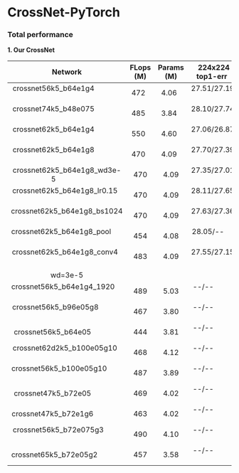 # CrossNet-PyTorch

### Total performance

**1. Our CrossNet**

|  Network|       FLops</br>(M)       |  Params</br>(M) | 224x224</br>top1-err   |   Server  |
| :--------------------------------------: | :----: | :----: | :--------------------: | :-------: |
| crossnet56k5_b64e1g4                     | 472    | 4.06   | 27.51/27.19            | 20-former |
| crossnet74k5_b48e075                     | 485    | 3.84   | 28.10/27.74            | 20-later  |  
| crossnet62k5_b64e1g4                     | 550    | 4.60   | 27.06/26.87            | 70-former |
| crossnet62k5_b64e1g8                     | 470    | 4.09   | 27.70/27.39            | 70-later  |  
| crossnet62k5_b64e1g8_wd3e-5              | 470    | 4.09   | 27.35/27.01            | 30-former |
| crossnet62k5_b64e1g8_lr0.15              | 470    | 4.09   | 28.11/27.65            | 30-later  |
| crossnet62k5_b64e1g8_bs1024              | 470    | 4.09   | 27.63/27.36            | 21-all    |
| crossnet62k5_b64e1g8_pool                | 454    | 4.08   | 28.05/--               | 40-former |
| crossnet62k5_b64e1g8_conv4               | 483    | 4.09   | 27.55/27.15            | 40-later  |
|                                          |        |        |                        |           |
| wd=3e-5                                  |        |        |                        |           |
| crossnet56k5_b64e1g4_1920                | 489    | 5.03   | --/--                  | 20-former |
| crossnet56k5_b96e05g8                    | 467    | 3.80   | --/--                  | 20-later  |
| crossnet56k5_b64e05                      | 444    | 3.81   | --/--                  | 21-all    |
| crossnet62d2k5_b100e05g10                | 468    | 4.12   | --/--                  | 30-former |
| crossnet56k5_b100e05g10                  | 487    | 3.89   | --/--                  | 30-later  |
| crossnet47k5_b72e05                      | 469    | 4.02   | --/--                  | 40-former |
| crossnet47k5_b72e1g6                     | 463    | 4.02   | --/--                  | 40-later  |
| crossnet56k5_b72e075g3                   | 490    | 4.10   | --/--                  | 70-former |
| crossnet65k5_b72e05g2                    | 457    | 3.58   | --/--                  | 70-later  |
